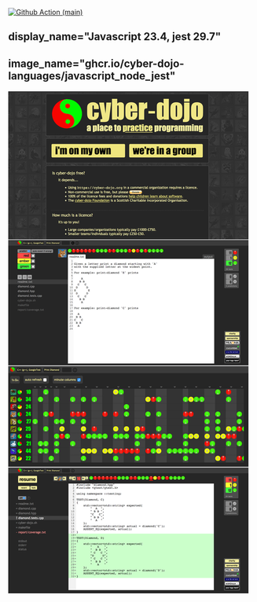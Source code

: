 [![Github Action (main)](https://github.com/cyber-dojo-languages/javascript-jest/actions/workflows/main.yml/badge.svg)](https://github.com/cyber-dojo-languages/javascript-jest/actions)

## display_name="Javascript 23.4, jest 29.7"
## image_name="ghcr.io/cyber-dojo-languages/javascript_node_jest"

![cyber-dojo.org home page](https://github.com/cyber-dojo/cyber-dojo/blob/master/shared/home_page_snapshot.png)
